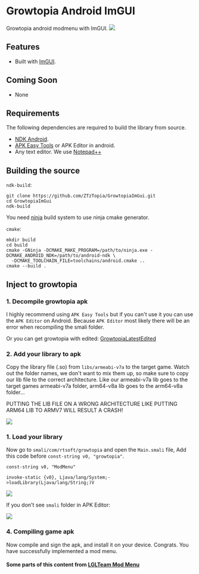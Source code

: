 # Growtopia Android ImGUI
Growtopia android modmenu with ImGUI.
![](https://cdn.discordapp.com/attachments/488978346072604682/896775860550533200/unknown.png)

## Features
- Built with [ImGUI](https://github.com/ocornut/imgui).

## Coming Soon
- None

## Requirements
The following dependencies are required to build the library from source.
- [NDK Android](https://developer.android.com/ndk).
- [APK Easy Tools](https://forum.xda-developers.com/android/software-hacking/tool-apk-easy-tool-v1-02-windows-gui-t3333960) or APK Editor in android.
- Any text editor. We use [Notepad++](https://notepad-plus-plus.org/)

## Building the source
`ndk-build`:
```shell
git clone https://github.com/ZTzTopia/GrowtopiaImGui.git
cd GrowtopiaImGui
ndk-build
```

You need [ninja](https://ninja-build.org/) build system to use ninja cmake generator.

`cmake`:
```shell
mkdir build
cd build
cmake -GNinja -DCMAKE_MAKE_PROGRAM=/path/to/ninja.exe -DCMAKE_ANDROID_NDK=/path/to/android-ndk \
  -DCMAKE_TOOLCHAIN_FILE=toolchains/android.cmake ..
cmake --build .
```

## Inject to growtopia
### 1. Decompile growtopia apk

I highly recommend using `APK Easy Tools` but if you can't use it you can use the `APK Editor` on Android. Because `APK Editor` most likely there will be an error when recompiling the smali folder.

Or you can get growtopia with edited: [GrowtopiaLatestEdited](https://link-to.net/196297/growtopialatestedited)

### 2. Add your library to apk

Copy the library file (.so) from `libs/armeabi-v7a` to the target game. Watch out the folder names, we don't want to mix them up, so make sure to copy our lib file to the correct architecture. Like our armeabi-v7a lib goes to the target games armeabi-v7a folder, arm64-v8a lib goes to the arm64-v8a folder...

PUTTING THE LIB FILE ON A WRONG ARCHITECTURE LIKE PUTTING ARM64 LIB TO ARMV7 WILL RESULT A CRASH!

![](https://i.imgur.com/oZq1Wq7.png)

### 1. Load your library

Now go to `smali/com/rtsoft/growtopia` and open the `Main.smali` file, Add this code before `const-string v0, "growtopia"`.
```smali
const-string v0, "ModMenu"

invoke-static {v0}, Ljava/lang/System;->loadLibrary(Ljava/lang/String;)V
```

![](https://cdn.discordapp.com/attachments/773831752271527946/896769601218691142/unknown.png)

If you don't see `smali` folder in APK Editor:

![](https://cdn.discordapp.com/attachments/773831752271527946/896772004651356240/unknown.png)

### 4. Compiling game apk
Now compile and sign the apk, and install it on your device. Congrats. You have successfully implemented a mod menu.

#### Some parts of this content from [LGLTeam Mod Menu](https://github.com/LGLTeam/Android-Mod-Menu)